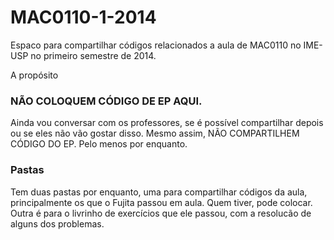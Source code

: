 MAC0110-1-2014
==============

Espaco para compartilhar códigos relacionados a aula de MAC0110 no IME-USP no primeiro semestre de 2014.

A propósito

### NÃO COLOQUEM CÓDIGO DE EP AQUI. ###
Ainda vou conversar com os professores, se é possível compartilhar depois ou se eles não vão gostar disso. Mesmo assim, NÃO COMPARTILHEM CÓDIGO DO EP.
Pelo menos por enquanto.

### Pastas ###
Tem duas pastas por enquanto, uma para compartilhar códigos da aula, principalmente os que o Fujita passou em aula. Quem tiver, pode colocar.
Outra é para o livrinho de exercícios que ele passou, com a resolucão de alguns dos problemas.
